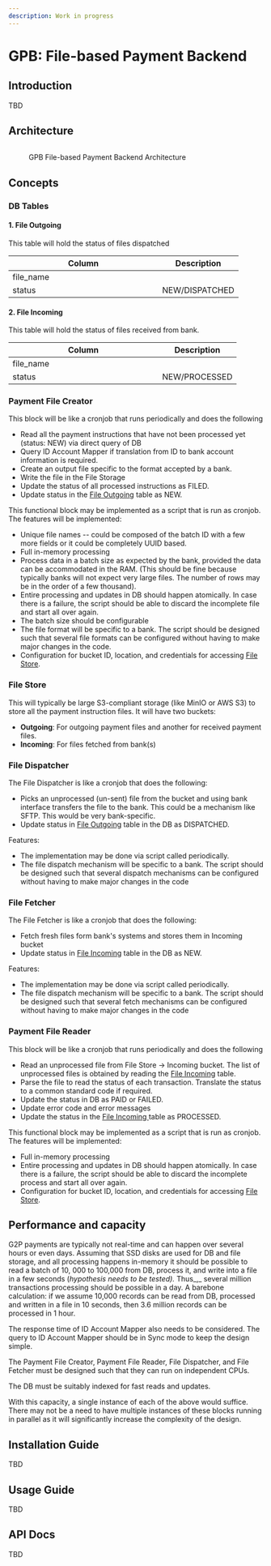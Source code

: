 ```yaml
---
description: Work in progress
---
```


# GPB: File-based Payment Backend

## Introduction

TBD

## Architecture



<figure><img src="../../../.gitbook/assets/gpb-file-backend-architecture.png" alt=""><figcaption><p>GPB File-based Payment Backend Architecture</p></figcaption></figure>



## Concepts

### DB Tables

#### 1. File Outgoing

This table will hold the status of files dispatched

<table><thead><tr><th width="280">Column</th><th>Description</th></tr></thead><tbody><tr><td>file_name</td><td></td></tr><tr><td>status</td><td>NEW/DISPATCHED</td></tr></tbody></table>

#### 2. File Incoming

This table will hold the status of files received from bank.

<table><thead><tr><th width="280">Column</th><th>Description</th></tr></thead><tbody><tr><td>file_name</td><td></td></tr><tr><td>status</td><td>NEW/PROCESSED</td></tr></tbody></table>

### Payment File Creator

This block will be like a cronjob that runs periodically and does the following

* Read all the payment instructions that have not been processed yet (status: NEW) via direct query of DB
* Query ID Account Mapper if translation from ID to bank account information is required.
* Create an output file specific to the format accepted by a bank.&#x20;
* Write the file in the File Storage
* Update the status of all processed instructions as FILED.
* Update status in the [File Outgoing](g2p-payments-bridge.md#2.-file-outgoing) table as NEW.

This functional block may be implemented as a script that is run as cronjob. The features will be implemented:

* Unique file names -- could be composed of the batch ID with a few more fields or it could be completely UUID based.
* Full in-memory processing
* Process data in a batch size as expected by the bank, provided the data can be accommodated in the RAM. (This should be fine because typically banks will not expect very large files. The number of rows may be in the order of a few thousand).
* Entire processing and updates in DB should happen atomically. In case there is a failure, the script should be able to discard the incomplete file and start all over again.
* The batch size should be configurable
* The file format will be specific to a bank. The script should be designed such that several file formats can be configured without having to make major changes in the code. &#x20;
* Configuration for bucket ID, location, and credentials for accessing [File Store](g2p-payments-bridge.md#file-store).

### File Store

This will typically be large S3-compliant storage (like MinIO or AWS S3) to store all the payment instruction files. It will have two buckets:

* **Outgoing**: For outgoing payment files and another for received payment files.
* **Incoming**: For files fetched from bank(s)

### File Dispatcher

The File Dispatcher is like a cronjob that does the following:

* Picks an unprocessed (un-sent) file from the bucket and using bank interface transfers the file to the bank. This could be a mechanism like SFTP. This would be very bank-specific.
* Update status in [File Outgoing](g2p-payments-bridge.md#2.-file-outgoing) table in the DB as DISPATCHED.

Features:

* The implementation may be done via script called periodically.
* The file dispatch mechanism will be specific to a bank. The script should be designed such that several dispatch mechanisms can be configured without having to make major changes in the code

### File Fetcher

The File Fetcher is like a cronjob that does the following:

* Fetch fresh files form bank's systems and stores them in Incoming bucket
* Update status in [File Incoming](g2p-payments-bridge.md#3.-file-incoming) table in the DB as NEW.

Features:

* The implementation may be done via script called periodically.
* The file dispatch mechanism will be specific to a bank. The script should be designed such that several fetch mechanisms can be configured without having to make major changes in the code

### Payment File Reader

This block will be like a cronjob that runs periodically and does the following

* Read an unprocessed file from File Store -> Incoming bucket. The list of unprocessed files is obtained by reading the [File Incoming](g2p-payments-bridge.md#3.-file-incoming) table.
* Parse the file to read the status of each transaction. Translate the status to a common standard code if required.
* Update the status in DB as PAID or FAILED.
* Update error code and error messages
* Update the status in the [File Incoming ](g2p-payments-bridge.md#3.-file-incoming)table as PROCESSED.

This functional block may be implemented as a script that is run as cronjob. The features will be implemented:

* Full in-memory processing
* Entire processing and updates in DB should happen atomically. In case there is a failure, the script should be able to discard the incomplete process and start all over again.
* Configuration for bucket ID, location, and credentials for accessing [File Store](g2p-payments-bridge.md#file-store).

## Performance and capacity

G2P payments are typically not real-time and can happen over several hours or even days. Assuming that SSD disks are used for DB and file storage, and all processing happens in-memory it should be possible to read a batch of 10, 000 to 100,000 from DB, process it, and write into a file in a few seconds (_hypothesis needs to be tested)._ Thus_,_ several million transactions processing should be possible in a day. A barebone calculation: if we assume 10,000 records can be read from DB, processed and written in a file in 10 seconds, then 3.6 million records can be processed in 1 hour.

The response time of ID Account Mapper also needs to be considered. The query to ID Account Mapper should be in Sync mode to keep the design simple.

The Payment File Creator, Payment File Reader, File Dispatcher, and File Fetcher must be designed such that they can run on independent CPUs.

The DB must be suitably indexed for fast reads and updates.

With this capacity, a single instance of each of the above would suffice. There may not be a need to have multiple instances of these blocks running in parallel as it will significantly increase the complexity of the design.

## Installation Guide&#x20;

TBD

## Usage Guide

TBD

## API Docs

TBD

